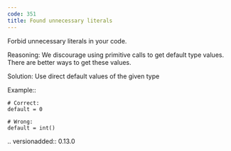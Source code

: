 ```yaml
---
code: 351
title: Found unnecessary literals
---
```



Forbid unnecessary literals in your code.

Reasoning:
    We discourage using primitive calls to get default type values.
    There are better ways to get these values.

Solution:
    Use direct default values of the given type

Example::

    # Correct:
    default = 0

    # Wrong:
    default = int()

.. versionadded:: 0.13.0